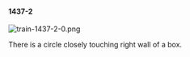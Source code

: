 #### 1437-2
![train-1437-2-0.png](https://github.com/lil-lab/nlvr/raw/master/nlvr/train/images/60/train-1437-2-0.png "train-1437-2-0.png")

There is a circle closely touching right wall of a box.
